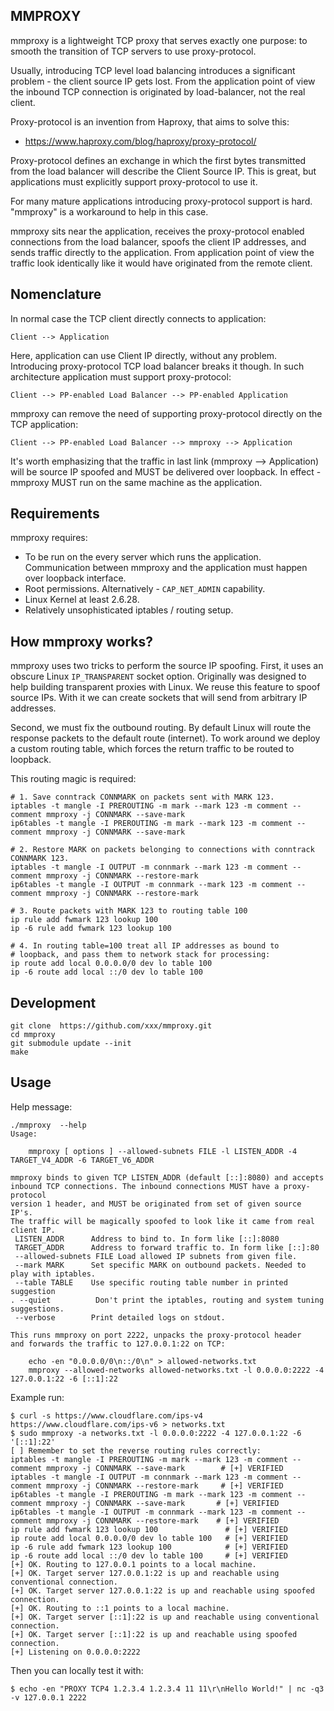 MMPROXY
-------

mmproxy is a lightweight TCP proxy that serves exactly one purpose:
to smooth the transition of TCP servers to use proxy-protocol.

Usually, introducing TCP level load balancing introduces a significant
problem - the client source IP gets lost. From the application point
of view the inbound TCP connection is originated by load-balancer, not
the real client.

Proxy-protocol is an invention from Haproxy, that aims to solve this:

  - https://www.haproxy.com/blog/haproxy/proxy-protocol/

Proxy-protocol defines an exchange in which the first bytes
transmitted from the load balancer will describe the Client Source
IP. This is great, but applications must explicitly support
proxy-protocol to use it.

For many mature applications introducing proxy-protocol support is
hard. "mmproxy" is a workaround to help in this case.

mmproxy sits near the application, receives the proxy-protocol enabled
connections from the load balancer, spoofs the client IP addresses,
and sends traffic directly to the application. From application point
of view the traffic look identically like it would have originated
from the remote client.


Nomenclature
------------

In normal case the TCP client directly connects to application:

    Client --> Application

Here, application can use Client IP directly, without any
problem. Introducing proxy-protocol TCP load balancer breaks it
though. In such architecture application must support proxy-protocol:

    Client --> PP-enabled Load Balancer --> PP-enabled Application

mmproxy can remove the need of supporting proxy-protocol directly on
the TCP application:

    Client --> PP-enabled Load Balancer --> mmproxy --> Application

It's worth emphasizing that the traffic in last link (mmproxy -->
Application) will be source IP spoofed and MUST be delivered over
loopback.  In effect - mmproxy MUST run on the same machine as the
application.

Requirements
------------

mmproxy requires:

  - To be run on the every server which runs the
    application. Communication between mmproxy and the application
    must happen over loopback interface.
  - Root permissions. Alternatively - `CAP_NET_ADMIN` capability.
  - Linux Kernel at least 2.6.28.
  - Relatively unsophisticated iptables / routing setup.

How mmproxy works?
------------------

mmproxy uses two tricks to perform the source IP spoofing. First, it
uses an obscure Linux `IP_TRANSPARENT` socket option.  Originally was
designed to help building transparent proxies with Linux. We reuse
this feature to spoof source IPs. With it we can create sockets that
will send from arbitrary IP addresses.

Second, we must fix the outbound routing. By default Linux will route
the response packets to the default route (internet). To work around
we deploy a custom routing table, which forces the return traffic to
be routed to loopback.

This routing magic is required:

    # 1. Save conntrack CONNMARK on packets sent with MARK 123.
    iptables -t mangle -I PREROUTING -m mark --mark 123 -m comment --comment mmproxy -j CONNMARK --save-mark
    ip6tables -t mangle -I PREROUTING -m mark --mark 123 -m comment --comment mmproxy -j CONNMARK --save-mark

    # 2. Restore MARK on packets belonging to connections with conntrack CONNMARK 123.
    iptables -t mangle -I OUTPUT -m connmark --mark 123 -m comment --comment mmproxy -j CONNMARK --restore-mark
    ip6tables -t mangle -I OUTPUT -m connmark --mark 123 -m comment --comment mmproxy -j CONNMARK --restore-mark

    # 3. Route packets with MARK 123 to routing table 100
    ip rule add fwmark 123 lookup 100
    ip -6 rule add fwmark 123 lookup 100

    # 4. In routing table=100 treat all IP addresses as bound to
    # loopback, and pass them to network stack for processing:
    ip route add local 0.0.0.0/0 dev lo table 100
    ip -6 route add local ::/0 dev lo table 100


Development
-----------


    git clone  https://github.com/xxx/mmproxy.git
    cd mmproxy
    git submodule update --init
    make


Usage
-----

Help message:

```
./mmproxy  --help
Usage:

    mmproxy [ options ] --allowed-subnets FILE -l LISTEN_ADDR -4 TARGET_V4_ADDR -6 TARGET_V6_ADDR

mmproxy binds to given TCP LISTEN_ADDR (default [::]:8080) and accepts
inbound TCP connections. The inbound connections MUST have a proxy-protocol
version 1 header, and MUST be originated from set of given source IP's.
The traffic will be magically spoofed to look like it came from real client IP.
 LISTEN_ADDR      Address to bind to. In form like [::]:8080
 TARGET_ADDR      Address to forward traffic to. In form like [::]:80
 --allowed-subnets FILE Load allowed IP subnets from given file.
 --mark MARK      Set specific MARK on outbound packets. Needed to play with iptables.
 --table TABLE    Use specific routing table number in printed suggestion
. --quiet          Don't print the iptables, routing and system tuning suggestions.
 --verbose        Print detailed logs on stdout.

This runs mmproxy on port 2222, unpacks the proxy-protocol header
and forwards the traffic to 127.0.0.1:22 on TCP:

    echo -en "0.0.0.0/0\n::/0\n" > allowed-networks.txt
    mmproxy --allowed-networks allowed-networks.txt -l 0.0.0.0:2222 -4 127.0.0.1:22 -6 [::1]:22
```

Example run:
```
$ curl -s https://www.cloudflare.com/ips-v4 https://www.cloudflare.com/ips-v6 > networks.txt
$ sudo mmproxy -a networks.txt -l 0.0.0.0:2222 -4 127.0.0.1:22 -6 '[::1]:22'
[ ] Remember to set the reverse routing rules correctly:
iptables -t mangle -I PREROUTING -m mark --mark 123 -m comment --comment mmproxy -j CONNMARK --save-mark        # [+] VERIFIED
iptables -t mangle -I OUTPUT -m connmark --mark 123 -m comment --comment mmproxy -j CONNMARK --restore-mark     # [+] VERIFIED
ip6tables -t mangle -I PREROUTING -m mark --mark 123 -m comment --comment mmproxy -j CONNMARK --save-mark       # [+] VERIFIED
ip6tables -t mangle -I OUTPUT -m connmark --mark 123 -m comment --comment mmproxy -j CONNMARK --restore-mark    # [+] VERIFIED
ip rule add fwmark 123 lookup 100               # [+] VERIFIED
ip route add local 0.0.0.0/0 dev lo table 100   # [+] VERIFIED
ip -6 rule add fwmark 123 lookup 100            # [+] VERIFIED
ip -6 route add local ::/0 dev lo table 100     # [+] VERIFIED
[+] OK. Routing to 127.0.0.1 points to a local machine.
[+] OK. Target server 127.0.0.1:22 is up and reachable using conventional connection.
[+] OK. Target server 127.0.0.1:22 is up and reachable using spoofed connection.
[+] OK. Routing to ::1 points to a local machine.
[+] OK. Target server [::1]:22 is up and reachable using conventional connection.
[+] OK. Target server [::1]:22 is up and reachable using spoofed connection.
[+] Listening on 0.0.0.0:2222
```

Then you can locally test it with:

```
$ echo -en "PROXY TCP4 1.2.3.4 1.2.3.4 11 11\r\nHello World!" | nc -q3 -v 127.0.0.1 2222
```
